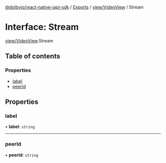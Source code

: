 [@dolbyio/react-native-iapi-sdk](../README.md) / [Exports](../modules.md) / [view/VideoView](../modules/view_VideoView.md) / Stream

# Interface: Stream

[view/VideoView](../modules/view_VideoView.md).Stream

## Table of contents

### Properties

- [label](view_VideoView.Stream.md#label)
- [peerId](view_VideoView.Stream.md#peerid)

## Properties

### label

• **label**: `string`

___

### peerId

• **peerId**: `string`
